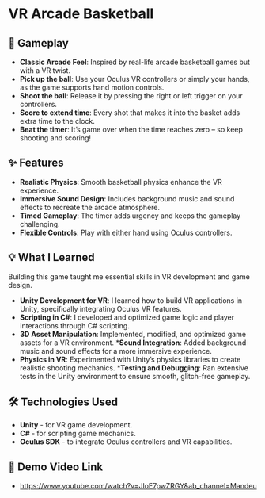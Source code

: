 # **VR Arcade Basketball**

## 🎯 **Gameplay**

* **Classic Arcade Feel**: Inspired by real-life arcade basketball games but with a VR twist.
* **Pick up the ball**: Use your Oculus VR controllers or simply your hands, as the game supports hand motion controls.
* **Shoot the ball**: Release it by pressing the right or left trigger on your controllers.
* **Score to extend time**: Every shot that makes it into the basket adds extra time to the clock.
* **Beat the timer**: It’s game over when the time reaches zero – so keep shooting and scoring!

## ✨ **Features**

* **Realistic Physics**: Smooth basketball physics enhance the VR experience.
* **Immersive Sound Design**: Includes background music and sound effects to recreate the arcade atmosphere.
* **Timed Gameplay**: The timer adds urgency and keeps the gameplay challenging.
* **Flexible Controls**: Play with either hand using Oculus controllers.

## 💡 **What I Learned**

Building this game taught me essential skills in VR development and game design.

* **Unity Development for VR**: I learned how to build VR applications in Unity, specifically integrating Oculus VR features.
* **Scripting in C#**: I developed and optimized game logic and player interactions through C# scripting.
* **3D Asset Manipulation**: Implemented, modified, and optimized game assets for a VR environment.
***Sound Integration**: Added background music and sound effects for a more immersive experience.
* **Physics in VR**: Experimented with Unity’s physics libraries to create realistic shooting mechanics.
***Testing and Debugging**: Ran extensive tests in the Unity environment to ensure smooth, glitch-free gameplay.

## 🛠️ **Technologies Used**

* **Unity** - for VR game development.
* **C#** - for scripting game mechanics.
* **Oculus SDK** - to integrate Oculus controllers and VR capabilities.

## 🎥 **Demo Video Link**

* https://www.youtube.com/watch?v=JloE7pwZRGY&ab_channel=Mandeu
